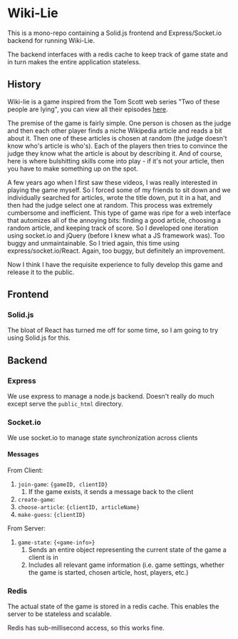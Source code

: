 # Wiki-Lie

This is a mono-repo containing a Solid.js frontend and Express/Socket.io backend for running Wiki-Lie.

The backend interfaces with a redis cache to keep track of game state and in turn makes the entire 
application stateless.

## History

Wiki-lie is a game inspired from the Tom Scott web series "Two of these people are lying", you can view all their episodes
[here](https://www.youtube.com/playlist?list=PLfx61sxf1Yz2I-c7eMRk9wBUUDCJkU7H0).

The premise of the game is fairly simple. One person is chosen as the judge and then each other player finds a niche 
Wikipedia article and reads a bit about it. Then one of these articles is chosen at random (the judge doesn't know
who's article is who's). Each of the players then tries to convince the judge they know what the article is about
by describing it. And of course, here is where bulshitting skills come into play - if it's not your article, then you
have to make something up on the spot.

A few years ago when I first saw these videos, I was really interested in playing the game myself. So I forced some of my friends
to sit down and we individually searched for articles, wrote the title down, put it in a hat, and then had the judge select one
at random. This process was extremely cumbersome and inefficient. This type of game was ripe for a web interface that automizes
all of the annoying bits: finding a good article, choosing a random article, and keeping track of score. So I developed one iteration
using socket.io and jQuery (before I knew what a JS framework was). Too buggy and unmaintainable. So I tried again, this time using
express/socket.io/React. Again, too buggy, but definitely an improvement.

Now I think I have the requisite experience to fully develop this game and release it to the public.

## Frontend

### Solid.js

The bloat of React has turned me off for some time, so I am going to try using Solid.js for this.

## Backend

### Express

We use express to manage a node.js backend. Doesn't really do much except serve the `public_html` directory.

### Socket.io

We use socket.io to manage state synchronization across clients

#### Messages

From Client:

1. `join-game`: `{gameID, clientID}`
   1. If the game exists, it sends a message back to the client 
2. `create-game`: 
3. `choose-article`: `{clientID, articleName}`
4. `make-guess`: `{clientID}`

From Server:

1. `game-state`: `{<game-info>}`
   1. Sends an entire object representing the current state of the game a client is in
   2. Includes all relevant game information (i.e. game settings, whether the game is started, chosen article, host, players, etc.)

### Redis

The actual state of the game is stored in a redis cache. This enables the server to be stateless and scalable.

Redis has sub-millisecond access, so this works fine.